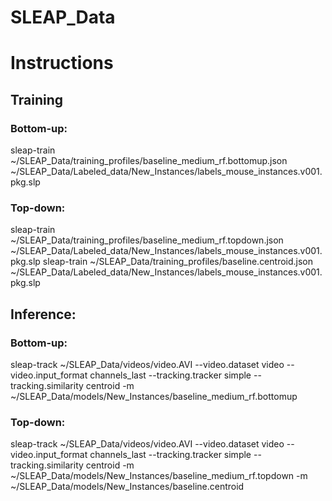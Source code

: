 # SLEAP_Data

# Instructions

## Training

### Bottom-up:
sleap-train ~/SLEAP_Data/training_profiles/baseline_medium_rf.bottomup.json ~/SLEAP_Data/Labeled_data/New_Instances/labels_mouse_instances.v001.pkg.slp

### Top-down:
sleap-train ~/SLEAP_Data/training_profiles/baseline_medium_rf.topdown.json ~/SLEAP_Data/Labeled_data/New_Instances/labels_mouse_instances.v001.pkg.slp
sleap-train ~/SLEAP_Data/training_profiles/baseline.centroid.json ~/SLEAP_Data/Labeled_data/New_Instances/labels_mouse_instances.v001.pkg.slp

## Inference:

### Bottom-up:
sleap-track ~/SLEAP_Data/videos/video.AVI --video.dataset video --video.input_format channels_last --tracking.tracker simple --tracking.similarity centroid -m ~/SLEAP_Data/models/New_Instances/baseline_medium_rf.bottomup

### Top-down:
sleap-track ~/SLEAP_Data/videos/video.AVI --video.dataset video --video.input_format channels_last --tracking.tracker simple --tracking.similarity centroid -m ~/SLEAP_Data/models/New_Instances/baseline_medium_rf.topdown -m ~/SLEAP_Data/models/New_Instances/baseline.centroid
